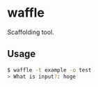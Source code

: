 # waffle

Scaffolding tool.

## Usage

```bash
$ waffle -t example -o test
> What is input?: hoge
```
